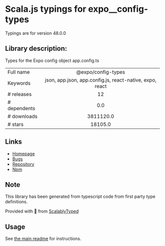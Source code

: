 
# Scala.js typings for expo__config-types

Typings are for version 48.0.0

## Library description:
Types for the Expo config object app.config.ts

|                    |                 |
| ------------------ | :-------------: |
| Full name          | @expo/config-types |
| Keywords           | json, app.json, app.config.js, react-native, expo, react |
| # releases         | 12 |
| # dependents       | 0.0 |
| # downloads        | 3811120.0 |
| # stars            | 18105.0 |

## Links
- [Homepage](https://github.com/expo/expo/tree/main/packages/@expo/config-types#readme)
- [Bugs](https://github.com/expo/expo/issues)
- [Repository](https://github.com/expo/expo)
- [Npm](https://www.npmjs.com/package/%40expo%2Fconfig-types)
    


## Note
This library has been generated from typescript code from first party type definitions.

Provided with :purple_heart: from [ScalablyTyped](https://github.com/oyvindberg/ScalablyTyped)

## Usage
See [the main readme](../../readme.md) for instructions.


